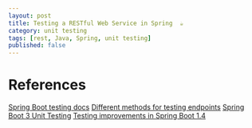 ```yaml
---
layout: post
title: Testing a RESTful Web Service in Spring  ☕
category: unit testing
tags: [rest, Java, Spring, unit testing]
published: false
---
```


# References

[Spring Boot testing docs](https://docs.spring.io/spring-boot/docs/current/reference/html/boot-features-testing.html)
[Different methods for testing endpoints](https://blog.marcnuri.com/mockmvc-spring-mvc-framework/)
[Spring Boot 3 Unit Testing](https://gigsterous.github.io/engineering/2016/10/18/spring-boot-3.html)
[Testing improvements in Spring Boot 1.4](https://spring.io/blog/2016/04/15/testing-improvements-in-spring-boot-1-4)
